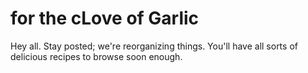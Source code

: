 # for the cLove of Garlic
Hey all. Stay posted; we're reorganizing things. You'll have all sorts of delicious recipes to browse soon enough.
  
